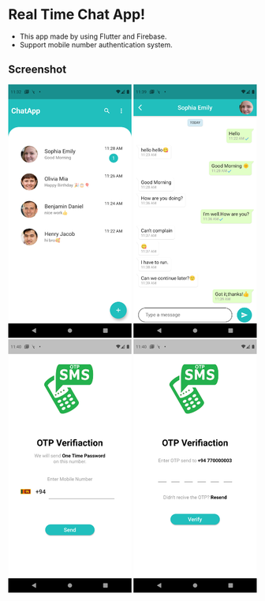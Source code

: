 # Real Time Chat App!
 - This app made by using Flutter and Firebase.
 - Support mobile number authentication  system.
 
## Screenshot

<img src="https://github.com/imashaWe/assets/blob/main/s3.png" width="250">                             <img src="https://github.com/imashaWe/assets/blob/main/s4.png" width="250">
<br>
<img src="https://github.com/imashaWe/assets/blob/main/s1.png" width="250">                             <img src="https://github.com/imashaWe/assets/blob/main/s2.png" width="250">
